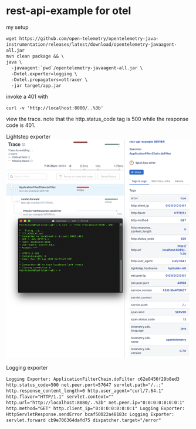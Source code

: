 # rest-api-example for otel

my setup

```shell script
wget https://github.com/open-telemetry/opentelemetry-java-instrumentation/releases/latest/download/opentelemetry-javaagent-all.jar
mvn clean package && \
java \
  -javaagent:`pwd`/opentelemetry-javaagent-all.jar \
  -Dotel.exporter=logging \
  -Dotel.propagators=ottracer \
  -jar target/app.jar
```

invoke a 401 with
```shell script
curl -v 'http://localhost:8080/..%3b'
```

view the trace. note that the http.status_code tag is 500 while the response code is 401.

Lightstep exporter
![](examples/401-500.png)

Logging exporter
```text
Logging Exporter: ApplicationFilterChain.doFilter c62e0456f29b8ed3 http.status_code=500 net.peer.port=57647 servlet.path="/..;" http.response_content_length=0 http.user_agent="curl/7.64.1" http.flavor="HTTP/1.1" servlet.context="" http.url="http://localhost:8080/..%3b" net.peer.ip="0:0:0:0:0:0:0:1" http.method="GET" http.client_ip="0:0:0:0:0:0:0:1" Logging Exporter: HttpServletResponse.sendError bcaf50022a48183c Logging Exporter: servlet.forward cb9e706364dafd75 dispatcher.target="/error"
```
